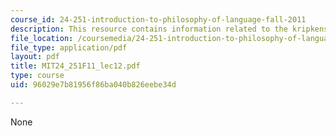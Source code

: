 ```yaml
---
course_id: 24-251-introduction-to-philosophy-of-language-fall-2011
description: This resource contains information related to the kripkenstein paradox.
file_location: /coursemedia/24-251-introduction-to-philosophy-of-language-fall-2011/96029e7b81956f86ba040b826eebe34d_MIT24_251F11_lec12.pdf
file_type: application/pdf
layout: pdf
title: MIT24_251F11_lec12.pdf
type: course
uid: 96029e7b81956f86ba040b826eebe34d

---
```

None
